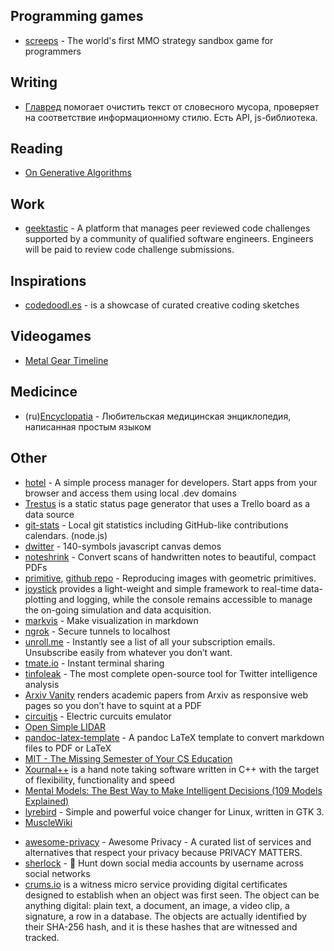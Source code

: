 ## Programming games

* [screeps](https://screeps.com/) - The world's first MMO strategy sandbox game for programmers

## Writing

* [Главред](https://glvrd.ru/) помогает очистить текст от словесного мусора, проверяет на соответствие информационному стилю. Есть API, js-библиотека.

## Reading

* [On Generative Algorithms](http://inconvergent.net/generative/)

## Work

* [geektastic](https://geektastic.com/) - A platform that manages peer reviewed code challenges supported by a community of qualified software engineers. Engineers will be paid to review code challenge submissions.

## Inspirations

* [codedoodl.es](http://codedoodl.es) - is a showcase of curated creative coding sketches

## Videogames

* [Metal Gear Timeline](http://metalgeartimeline.com/)

## Medicince

* (ru)[Encyclopatia](http://encyclopatia.ru/wiki/Welcome) - Любительская медицинская энциклопедия, написанная простым языком

## Other

* [hotel](https://github.com/typicode/hotel) - A simple process manager for developers. Start apps from your browser and access them using local .dev domains
* [Trestus](https://canonical-ols.github.io/trestus/) is a static status page generator that uses a Trello board as a data source
* [git-stats](https://github.com/IonicaBizau/git-stats) - Local git statistics including GitHub-like contributions calendars. (node.js)
* [dwitter](https://dwitter.net) - 140-symbols javascript canvas demos
* [noteshrink](https://github.com/mzucker/noteshrink) - Convert scans of handwritten notes to beautiful, compact PDFs
* [primitive](https://primitive.lol/), [github repo](http://inconvergent.net/generative/) - Reproducing images with geometric primitives. 
* [joystick](https://github.com/ceyzeriat/joystick) provides a light-weight and simple framework to real-time data-plotting and logging, while the console remains accessible to manage the on-going simulation and data acquisition.
* [markvis](https://markvis.js.org/) - Make visualization in markdown
* [ngrok](https://ngrok.com) - Secure tunnels to localhost
* [unroll.me](https://unroll.me/) - Instantly see a list of all your subscription emails. Unsubscribe easily from whatever you don’t want.
* [tmate.io](https://tmate.io) - Instant terminal sharing
* [tinfoleak](https://github.com/vaguileradiaz/tinfoleak) - The most complete open-source tool for Twitter intelligence analysis
* [Arxiv Vanity](https://www.arxiv-vanity.com/) renders academic papers from Arxiv as responsive web pages so you don’t have to squint at a PDF
* [circuitjs](https://www.falstad.com/circuit/circuitjs.html) - Electric curcuits emulator
* [Open Simple LIDAR](https://hackaday.io/project/20628-open-simple-lidar)
* [pandoc-latex-template](https://github.com/Wandmalfarbe/pandoc-latex-template) - A pandoc LaTeX template to convert markdown files to PDF or LaTeX
* [MIT - The Missing Semester of Your CS Education](https://missing.csail.mit.edu/)
* [Xournal++](https://github.com/xournalpp/xournalpp) is a hand note taking software written in C++ with the target of flexibility, functionality and speed
* [Mental Models: The Best Way to Make Intelligent Decisions (109 Models Explained)](https://fs.blog/mental-models/)
* [lyrebird](https://github.com/chxrlt/lyrebird) - Simple and powerful voice changer for Linux, written in GTK 3.
* [MuscleWiki](https://musclewiki.com)
- [awesome-privacy](https://github.com/pluja/awesome-privacy) - Awesome Privacy - A curated list of services and alternatives that respect your privacy because PRIVACY MATTERS.
- [sherlock](https://github.com/sherlock-project/sherlock) - 🔎 Hunt down social media accounts by username across social networks
- [crums.io](https://crums.io) is a witness micro service providing digital certificates designed to establish when an object was first seen. The object can be anything digital: plain text, a document, an image, a video clip, a signature, a row in a database. The objects are actually identified by their SHA-256 hash, and it is these hashes that are witnessed and tracked.
